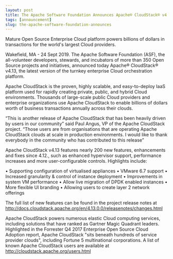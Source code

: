 ```yaml
---
layout: post
title: The Apache Software Foundation Announces Apache® CloudStack® v4.13
tags: [announcement]
slug: the-apache-software-foundation-announces
---
```

Mature Open Source Enterprise Cloud platform powers billions of dollars in transactions for the world's largest Cloud providers.

Wakefield, MA - 24 Sept 2019.  The Apache Software Foundation (ASF), the all-volunteer developers, stewards, and incubators of more than 350 Open Source projects and initiatives, announced today Apache® CloudStack® v4.13, the latest version of the turnkey enterprise Cloud orchestration platform.

<!-- truncate -->

Apache CloudStack is the proven, highly scalable, and easy-to-deploy IaaS platform used for rapidly creating private, public, and hybrid Cloud environments. Thousands of large-scale public Cloud providers and enterprise organizations use Apache CloudStack to enable billions of dollars worth of business transactions annually across their clouds.

“This is another release of Apache CloudStack that has been heavily driven by users in our community” said Paul Angus, VP  of the  Apache CloudStack project. “Those users are from organisations that are operating Apache CloudStack clouds at scale in production environments. I would like to thank everybody in the community who has contributed to this release”

Apache CloudStack v4.13 features nearly 200 new features, enhancements and fixes since 4.12., such as enhanced hypervisor support, performance increases and more user-configurable controls.  Highlights include:

•	Supporting configuration of virtualised appliances
•	VMware 6.7 support
•	Increased granularity & control of instance  deployment
•	Improvements in system VM performance
•	Allow live migration of DPDK enabled instances
•	More flexible UI branding
•	Allowing users to create layer 2 network offerings

The full list of new features can be found in the project release notes at http://docs.cloudstack.apache.org/en/4.13.0.0/releasenotes/changes.html

Apache CloudStack powers numerous elastic Cloud computing services, including solutions that have ranked as Gartner Magic Quadrant leaders. Highlighted in the Forrester Q4 2017 Enterprise Open Source Cloud Adoption report, Apache CloudStack "sits beneath hundreds of service provider clouds", including Fortune 5 multinational corporations. A list of known Apache CloudStack users are available at http://cloudstack.apache.org/users.html

